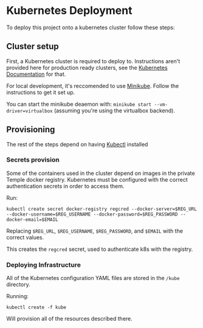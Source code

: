 # Kubernetes Deployment

To deploy this project onto a kubernetes cluster follow these steps:

## Cluster setup

First, a Kubernetes cluster is required to deploy to. Instructions aren't provided here for production ready clusters, see the [Kubernetes Documentation](https://kubernetes.io/docs/tasks/) for that. 

For local development, it's reccomended to use [Minikube](https://github.com/kubernetes/minikube). Follow the instructions to get it set up.

You can start the minikube deaemon with: `minikube start --vm-driver=virtualbox` (assuming you're using the virtualbox backend).

## Provisioning

The rest of the steps depend on having [Kubectl](https://kubernetes.io/docs/tasks/tools/install-kubectl/) installed

### Secrets provision

Some of the containers used in the cluster depend on images in the private Temple docker registry. Kubernetes must be configured with the correct authentication secrets in order to access them.

Run:

```
kubectl create secret docker-registry regcred --docker-server=$REG_URL --docker-username=$REG_USERNAME --docker-password=$REG_PASSWORD --docker-email=$EMAIL
```

Replacing `$REG_URL`, `$REG_USERNAME`, `$REG_PASSWORD`, and `$EMAIL` with the correct values.

This creates the `regcred` secret, used to authenticate k8s with the registry.

### Deploying Infrastructure

All of the Kubernetes configuration YAML files are stored in the `/kube` directory.

Running:

```
kubectl create -f kube
```

Will provision all of the resources described there.
